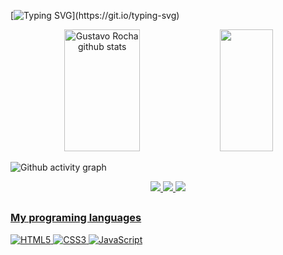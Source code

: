 [![Typing SVG](https://readme-typing-svg.herokuapp.com/?color=066699&size=35&center=true&vCenter=true&width=1000&lines=Hey+Fellas;My+Name+Is+Gustavo;I+Am+From+Brazil/SP;This+Is+My+Profile;Be+Welcome!)](https://git.io/typing-svg)

<div align="center">  
  <img width="49%" height="195px" src="https://github-readme-stats.vercel.app/api?username=Gus303&show_icons=true&count_private=true&hide_border=true&title_color=066699&icon_color=066699&text_color=066699&bg_color=0d1117" alt="Gustavo Rocha github stats" />
   <img width="41%" height="195px" src="https://github-readme-stats.vercel.app/api/top-langs/?username=Gus303&layout=compact&hide_border=true&title_color=066699&text_color=066699&bg_color=0d1117" />
</div>

![Github activity graph](https://github-readme-activity-graph.cyclic.app/graph?username=Gus303&theme=react-dark)

<div align="center">  
<a href="mailto:contatogustavoroc@gmail.com" target="_blank"><img src="https://img.shields.io/badge/Gmail-D14836?style=for-the-badge&logo=gmail&logoColor=white"</a>
<a href="https://www.linkedin.com/in/gustavo-rocha-a047a426a/" target="_blank"><img src="https://img.shields.io/badge/linkedin-%230077B5.svg?style=for-the-badge&logo=linkedin&logoColor=white"</a>
<a href="https://www.instagram.com/delaroche_303/" target="_blank"><img src="https://img.shields.io/badge/-Instagram-%23E4405F?style=for-the-badge&logo=instagram&logoColor=white"</a>
</div>

  ##

### My programing languages
![HTML5](https://img.shields.io/badge/html5-%23E34F26.svg?style=for-the-badge&logo=html5&logoColor=white) 
![CSS3](https://img.shields.io/badge/css3-%231572B6.svg?style=for-the-badge&logo=css3&logoColor=white)
![JavaScript](https://img.shields.io/badge/javascript-%23323330.svg?style=for-the-badge&logo=javascript&logoColor=%23F7DF1E)
  
